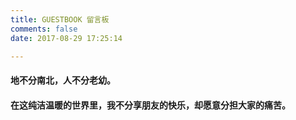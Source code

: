 ```yaml
---
title: GUESTBOOK 留言板
comments: false
date: 2017-08-29 17:25:14

---
```


#### 地不分南北，人不分老幼。

#### 在这纯洁温暖的世界里，我不分享朋友的快乐，却愿意分担大家的痛苦。
